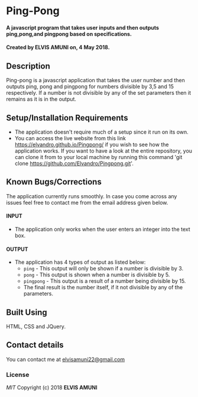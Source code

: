 # Ping-Pong
#### A javascript program that takes user inputs and then outputs ping,pong,and pingpong based on specifications.
#### Created by **ELVIS AMUNI** on, 4 May 2018.
## Description
Ping-pong is a javascript application that takes the user number and then outputs ping, pong and pingpong for numbers divisible by 3,5 and 15 respectively. If a number is not divisible by any of the set parameters then it remains as it is in the output.
## Setup/Installation Requirements
* The application doesn't require much of a setup since it run on its own.
* You can access the live website from this link https://elvandro.github.io/Pingpong/ if you wish to see how the application works. If you want to have a look at the entire repository, you can clone it from to your local machine by running this command 'git clone https://github.com/Elvandro/Pingpong.git'.
## Known Bugs/Corrections
The application currently runs smoothly. In case you come across any issues feel free to contact me from the email address given below.  
#### INPUT
* The application only works when the user enters an integer into the text box.  
#### OUTPUT
* The application has 4 types of output as listed below:
  * `ping` - This output will only be shown if a number is divisible by 3.
  * `pong` - This output is shown when a number is divisible by 5.
  * `pingpong` - This output is a result of a number being divisible by 15.
  *  The final result is the number itself, if it not divisible by any of the parameters.
## Built Using
HTML, CSS and JQuery.
## Contact details
You can contact me at elvisamuni22@gmail.com
### License
*MIT*
Copyright (c) 2018 **ELVIS AMUNI**
